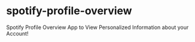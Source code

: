 # spotify-profile-overview
Spotify Profile Overview App to View Personalized Information about your Account!
